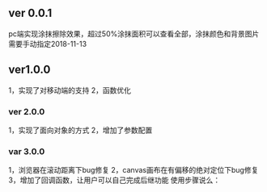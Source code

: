 ﻿## ver 0.0.1 ##
pc端实现涂抹擦除效果，超过50%涂抹面积可以查看全部，涂抹颜色和背景图片需要手动指定2018-11-13
## ver1.0.0 ##
1，实现了对移动端的支持
2，函数优化
### ver 2.0.0 ###
1，实现了面向对象的方式
2，增加了参数配置
### var 3.0.0 ###
1，浏览器在滚动距离下bug修复
2，canvas画布在有偏移的绝对定位下bug修复
3，增加了回调函数，让用户可以自己完成后继功能
使用步骤说么：
